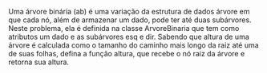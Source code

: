 Uma árvore binária (ab) é uma variação da estrutura de dados árvore em que cada nó, além de armazenar um dado, pode ter até duas subárvores. Neste problema, ela é definida na classe ArvoreBinaria que tem como atributos um dado e as subárvores esq e dir. Sabendo que altura de uma árvore é calculada como o tamanho do caminho mais longo da raiz até uma de suas folhas, defina a função altura, que recebe o nó raiz da árvore e retorna sua altura.
